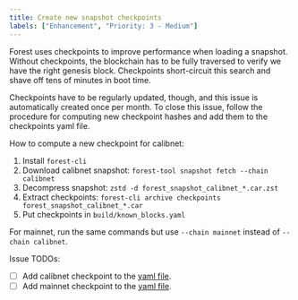 ```yaml
---
title: Create new snapshot checkpoints
labels: ["Enhancement", "Priority: 3 - Medium"]
---
```


Forest uses checkpoints to improve performance when loading a snapshot. Without checkpoints, the blockchain has to be fully traversed to verify we have the right genesis block. Checkpoints short-circuit this search and shave off tens of minutes in boot time.

Checkpoints have to be regularly updated, though, and this issue is automatically created once per month. To close this issue, follow the procedure for computing new checkpoint hashes and add them to the checkpoints yaml file.

How to compute a new checkpoint for calibnet:

1. Install `forest-cli`
2. Download calibnet snapshot: `forest-tool snapshot fetch --chain calibnet`
3. Decompress snapshot: `zstd -d forest_snapshot_calibnet_*.car.zst`
4. Extract checkpoints: `forest-cli archive checkpoints forest_snapshot_calibnet_*.car`
5. Put checkpoints in `build/known_blocks.yaml`

For mainnet, run the same commands but use `--chain mainnet` instead of `--chain calibnet`.

Issue TODOs:

- [ ] Add calibnet checkpoint to the [yaml file][yaml].
- [ ] Add mainnet checkpoint to the [yaml file][yaml].

[yaml]: https://github.com/ChainSafe/forest/blob/main/blockchain/chain/src/store/known_checkpoints.yaml
